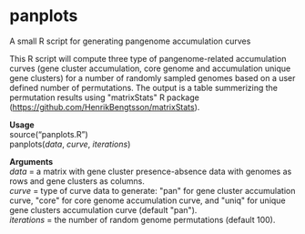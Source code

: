# panplots
A small R script for generating pangenome accumulation curves


This R script will compute three type of pangenome-related accumulation curves (gene cluster accumulation, core genome and accumulation unique gene clusters) for a number of randomly sampled genomes based on a user defined number of permutations. The output is a table summerizing the permutation results using "matrixStats" R package (https://github.com/HenrikBengtsson/matrixStats).

**Usage**  
source(“panplots.R”)  
panplots(*data*, *curve*, *iterations*)

**Arguments**  
*data* = a matrix with gene cluster presence-absence data with genomes as rows and gene clusters as columns.  
*curve* = type of curve data to generate: "pan" for gene cluster accumulation curve, "core" for core genome accumulation curve, and "uniq" for unique gene clusters accumulation curve (default "pan").  
*iterations* = the number of random genome permutations (default 100). 
